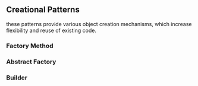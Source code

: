## Creational Patterns
these patterns provide various object creation mechanisms, which increase flexibility and reuse of existing code.

### Factory Method

### Abstract Factory

### Builder